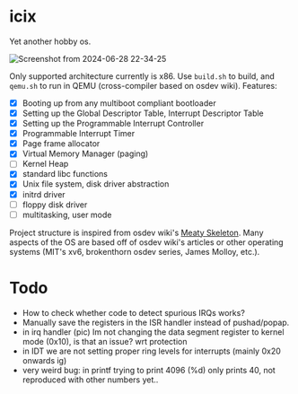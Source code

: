# icix

Yet another hobby os. 

![Screenshot from 2024-06-28 22-34-25](https://github.com/double-fault/icix/assets/12422882/46e8fc2f-3d6e-4447-b6e6-25cff8fa2858)

Only supported architecture currently is x86. Use `build.sh` to build, and `qemu.sh` to run in QEMU (cross-compiler based on osdev wiki). Features:

 - [x] Booting up from any multiboot compliant bootloader
 - [x] Setting up the Global Descriptor Table, Interrupt Descriptor Table
 - [x] Setting up the Programmable Interrupt Controller
 - [x] Programmable Interrupt Timer
 - [x] Page frame allocator
 - [x] Virtual Memory Manager (paging)
 - [ ] Kernel Heap
 - [x] standard libc functions
 - [x] Unix file system, disk driver abstraction
 - [x] initrd driver
 - [ ] floppy disk driver
 - [ ] multitasking, user mode

Project structure is inspired from osdev wiki's [Meaty Skeleton](https://wiki.osdev.org/Meaty_Skeleton). Many aspects of the OS are based off of osdev wiki's articles or other operating systems (MIT's xv6, brokenthorn osdev series, James Molloy, etc.). 

# Todo

 - How to check whether code to detect spurious IRQs works?
 - Manually save the registers in the ISR handler instead of pushad/popap.
 - in irq handler (pic) Im not changing the data segment register to kernel mode (0x10), is that an issue? wrt protection
 - in IDT we are not setting proper ring levels for interrupts (mainly 0x20 onwards ig)
 - very weird bug: in printf trying to print 4096 (%d) only prints 40, not reproduced with other numbers yet..

